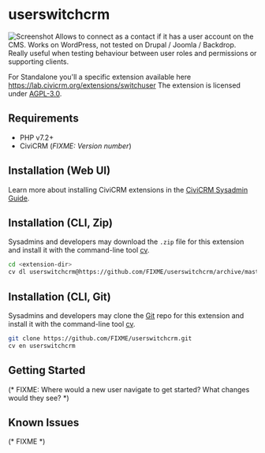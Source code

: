 # userswitchcrm

![Screenshot](/images/screenshot.png)
Allows to connect as a contact if it has a user account on the CMS. Works on WordPress, not tested on Drupal / Joomla / Backdrop.
Really useful when testing behaviour between user roles and permissions or supporting clients.

For Standalone you'll a specific extension available here https://lab.civicrm.org/extensions/switchuser
The extension is licensed under [AGPL-3.0](LICENSE.txt).

## Requirements

* PHP v7.2+
* CiviCRM (*FIXME: Version number*)

## Installation (Web UI)

Learn more about installing CiviCRM extensions in the [CiviCRM Sysadmin Guide](https://docs.civicrm.org/sysadmin/en/latest/customize/extensions/).

## Installation (CLI, Zip)

Sysadmins and developers may download the `.zip` file for this extension and
install it with the command-line tool [cv](https://github.com/civicrm/cv).

```bash
cd <extension-dir>
cv dl userswitchcrm@https://github.com/FIXME/userswitchcrm/archive/master.zip
```

## Installation (CLI, Git)

Sysadmins and developers may clone the [Git](https://en.wikipedia.org/wiki/Git) repo for this extension and
install it with the command-line tool [cv](https://github.com/civicrm/cv).

```bash
git clone https://github.com/FIXME/userswitchcrm.git
cv en userswitchcrm
```

## Getting Started

(* FIXME: Where would a new user navigate to get started? What changes would they see? *)

## Known Issues

(* FIXME *)
